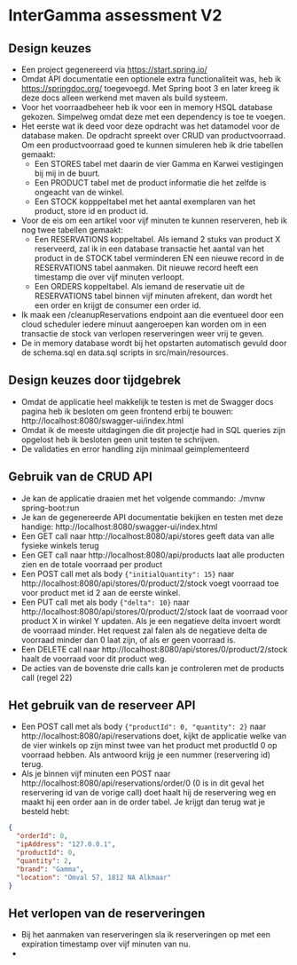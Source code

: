 # InterGamma assessment V2


## Design keuzes
* Een project gegenereerd via https://start.spring.io/
* Omdat API documentatie een optionele extra functionaliteit was, heb ik https://springdoc.org/ toegevoegd. Met Spring boot 3 en later kreeg ik deze docs alleen werkend met maven als build systeem.
* Voor het voorraadbeheer heb ik voor een in memory HSQL database gekozen. Simpelweg omdat deze met een dependency is toe te voegen.
* Het eerste wat ik deed voor deze opdracht was het datamodel voor de database maken. De opdracht spreekt over CRUD van productvoorraad. Om een productvoorraad goed te kunnen simuleren heb ik drie tabellen gemaakt:
  * Een STORES tabel met daarin de vier Gamma en Karwei vestigingen bij mij in de buurt.
  * Een PRODUCT tabel met de product informatie die het zelfde is ongeacht van de winkel.
  * Een STOCK kopppeltabel met het aantal exemplaren van het product, store id en product id.
* Voor de eis om een artikel voor vijf minuten te kunnen reserveren, heb ik nog twee tabellen gemaakt:
  * Een RESERVATIONS koppeltabel. Als iemand 2 stuks van product X reserveerd, zal ik in een database transactie het aantal van het product in de STOCK tabel verminderen EN een nieuwe record in de RESERVATIONS tabel aanmaken. Dit nieuwe record heeft een timestamp die over vijf minuten verloopt.
  * Een ORDERS koppeltabel. Als iemand de reservatie uit de RESERVATIONS tabel binnen vijf minuten afrekent, dan wordt het een order en krijgt de consumer een order id.
* Ik maak een /cleanupReservations endpoint aan die eventueel door een cloud scheduler iedere minuut aangeroepen kan worden om in een transactie de stock van verlopen reserveringen weer vrij te geven.
* De in memory database wordt bij het opstarten automatisch gevuld door de schema.sql en data.sql scripts in src/main/resources.

## Design keuzes door tijdgebrek
* Omdat de applicatie heel makkelijk te testen is met de Swagger docs pagina heb ik besloten om geen frontend erbij te bouwen: http://localhost:8080/swagger-ui/index.html
* Omdat ik de meeste uitdagingen die dit projectje had in SQL queries zijn opgelost heb ik besloten geen unit testen te schrijven. 
* De validaties en error handling zijn minimaal geimplementeerd

## Gebruik van de CRUD API
* Je kan de applicatie draaien met het volgende commando: ./mvnw spring-boot:run
* Je kan de gegenereerde API documentatie bekijken en testen met deze handige: http://localhost:8080/swagger-ui/index.html
* Een GET call naar http://localhost:8080/api/stores geeft data van alle fysieke winkels terug
* Een GET call naar http://localhost:8080/api/products laat alle producten zien en de totale voorraad per product
* Een POST call met als body `{"initialQuantity": 15}` naar http://localhost:8080/api/stores/0/product/2/stock voegt voorraad toe voor product met id 2 aan de eerste winkel.
* Een PUT call met als body `{"delta": 10}` naar http://localhost:8080/api/stores/0/product/2/stock laat de voorraad voor product X in winkel Y updaten. Als je een negatieve delta invoert wordt de voorraad minder. Het request zal falen als de negatieve delta de voorraad minder dan 0 laat zijn, of als er geen voorraad is.
* Een DELETE call naar http://localhost:8080/api/stores/0/product/2/stock haalt de voorraad voor dit product weg.
* De acties van de bovenste drie calls kan je controleren met de products call (regel 22)

## Het gebruik van de reserveer API
* Een POST call met als body `{"productId": 0, "quantity": 2}` naar http://localhost:8080/api/reservations doet, kijkt de applicatie welke van de vier winkels op zijn minst twee van het product met productId 0 op voorraad hebben. Als antwoord krijg je een nummer (reservering id) terug.
* Als je binnen vijf minuten een POST naar http://localhost:8080/api/reservations/order/0 (0 is in dit geval het reservering id van de vorige call) doet haalt hij de reservering weg en maakt hij een order aan in de order tabel. Je krijgt dan terug wat je besteld hebt:
```json
{
  "orderId": 0,
  "ipAddress": "127.0.0.1",
  "productId": 0,
  "quantity": 2,
  "brand": "Gamma",
  "location": "Omval 57, 1812 NA Alkmaar"
}
```

## Het verlopen van de reserveringen
* Bij het aanmaken van reserveringen sla ik reserveringen op met een expiration timestamp over vijf minuten van nu.
* 
